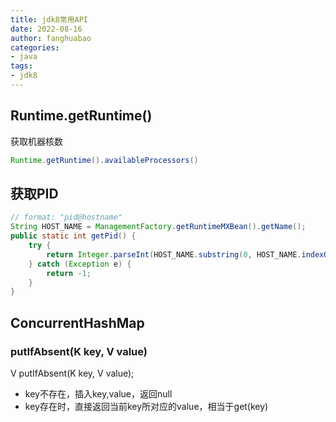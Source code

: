 ```yaml
---
title: jdk8常用API
date: 2022-08-16
author: fanghuabao
categories:
- java
tags:
- jdk8
---
```



## Runtime.getRuntime()
获取机器核数
```java
Runtime.getRuntime().availableProcessors()
```

## 获取PID

```java
// format: "pid@hostname"
String HOST_NAME = ManagementFactory.getRuntimeMXBean().getName(); 
public static int getPid() {
    try {
        return Integer.parseInt(HOST_NAME.substring(0, HOST_NAME.indexOf('@')));
    } catch (Exception e) {
        return -1;
    }
}

```


## ConcurrentHashMap
### putIfAbsent(K key, V value)
V putIfAbsent(K key, V value);  
- key不存在，插入key,value，返回null  
- key存在时，直接返回当前key所对应的value，相当于get(key)  


